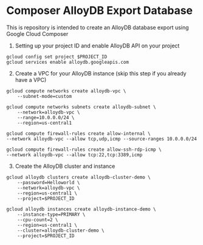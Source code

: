 # Composer AlloyDB Export Database


This is repository is intended to create an AlloyDB database export using Google Cloud Composer

1. Setting up your project ID and enable AlloyDB API on your project
```
gcloud config set project $PROJECT_ID
gcloud services enable alloydb.googleapis.com
```

2. Create a VPC for your AlloyDB instance (skip this step if you already have a VPC)

```
gcloud compute networks create alloydb-vpc \
    --subnet-mode=custom

gcloud compute networks subnets create alloydb-subnet \
    --network=alloydb-vpc \
    --range=10.0.0.0/24 \
    --region=us-central1

gcloud compute firewall-rules create allow-internal \
--network alloydb-vpc --allow tcp,udp,icmp --source-ranges 10.0.0.0/24

gcloud compute firewall-rules create allow-ssh-rdp-icmp \
--network alloydb-vpc --allow tcp:22,tcp:3389,icmp
```

3. Create the AlloyDB cluster and instance
```
gcloud alloydb clusters create alloydb-cluster-demo \
    --password=Helloworld \
    --network=alloydb-vpc \
    --region=us-central1 \
    --project=$PROJECT_ID

gcloud alloydb instances create alloydb-instance-demo \
    --instance-type=PRIMARY \
    --cpu-count=2 \
    --region=us-central1 \
    --cluster=alloydb-cluster-demo \
    --project=$PROJECT_ID
```


